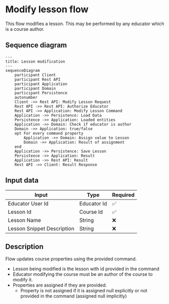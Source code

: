 # Modify lesson flow

This flow modifies a lesson. This may be performed by any educator which is a course author.

## Sequence diagram

```mermaid
---
title: Lesson modification
---
sequenceDiagram
    participant Client
    participant Rest API
    participant Application
    participant Domain
    participant Persistence
    autonumber
    Client ->> Rest API: Modify Lesson Request
    Rest API ->> Rest API: Authorize Educator
    Rest API ->> Application: Modify Lesson Command
    Application ->> Persistence: Load Data
    Persistence ->> Application: Loaded entities
    Application ->> Domain: Check if educator is author
    Domain ->> Application: true/false
    opt For every command property
        Application ->> Domain: Assign value to Lesson
        Domain ->> Application: Result of assignment
    end
    Application ->> Persistence: Save Lesson
    Persistence ->> Application: Result
    Application ->> Rest API: Result
    Rest API ->> Client: Result Response
```

## Input data

| Input                      | Type        | Required |
|----------------------------|-------------|----------|
| Educator User Id           | Educator Id | ✅        |
| Lesson Id                  | Course Id   | ✅        |
| Lesson Name                | String      | ❌        |
| Lesson Snippet Description | String      | ❌        |

## Description

Flow updates course properties using the provided command.

- Lesson being modified is the lesson with id provided in the command
- Educator modifying the course must be an author of the course to modify it.
- Properties are assigned if they are provided.
    - Property is not assigned if it is assigned null explicitly or not provided in the command (assigned null
      implicitly)